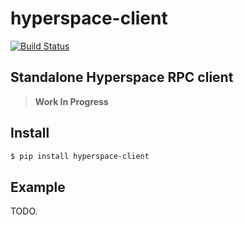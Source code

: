 # hyperspace-client

[![Build Status](https://drone.autonomic.zone/api/badges/hyperpy/hyperspace-client/status.svg)](https://drone.autonomic.zone/hyperpy/hyperspace-client)

## Standalone Hyperspace RPC client

> **Work In Progress**

## Install

```sh
$ pip install hyperspace-client
```

## Example

TODO.
